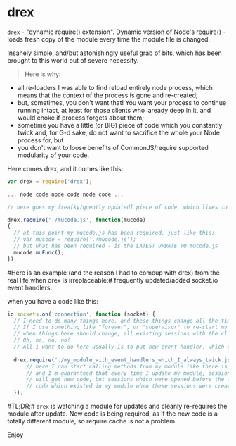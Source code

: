 drex
====

`drex` - "dynamic require() extension".
Dynamic version of Node's require() - loads fresh copy of the module every time the module file is changed.

Insanely simple, and/but astonishingly useful grab of bits, which has been brought to this world out of severe necessity.
>Here is why:
- all re-loaders I was able to find reload entirely node process, which means that the context of the process is gone and re-created;
- but, sometimes, you don't want that! You want your process to continue running intact, at least for those clients who laready deep in it, and would choke if process forgets about them;
- sometime you have a little (or BIG) piece of code which you constantly twick and, for G-d sake, do not want to sacrifice the whole your Node process for, but
- you don't want to loose benefits of CommonJS/require supported modularity of your code.

Here comes drex, and it comes like this:

```javascript
var drex = require('drex');

... node code node code node code ...

// here goes my frea[ky/quently updated] piece of code, which lives in a js file called mucode.js:

drex.require('./mucode.js', function(mucode)
{
  // at this point my mucode.js has been required, just like this: 
  // var mucode = require('./mucode.js');
  // but what has been required - is the LATEST UPDATE TO mucode.js
  mucode.muFunc();  
});
```

#Here is an example (and the reason I had to comeup with drex) from the real life when drex is irreplaceable:#
frequently updated/added socket.io event handlers:

when you have a code like this:

```javascript
io.sockets.on('connection', function (socket) {
  // I need to do many things here, and these things change all the time!
  // If I use something like "forever", or "supervisor" to re-start my Node process every time 
  // when things here should change, all existing sessions with the clients will be killed!
  // Oh, no, no, no!
  // All I want to do here usually is to put new event handler, which existing sessions do not even know about!
  
  drex.require('./my_module_with_event_handlers_which_I_always_twick.js', function(mymod) {
      // here I can start calling methods from my module like there is no tomorrow!
      // and I'm guaranteed that every time I update my module, sessions which will come after the update
      // will get new code, but sessions which were opened before the update will still be working with the
      // code which existed in my module when these sessions were created. That's fair!
  });
```

#TL;DR;#
`drex` is watching a module for updates and cleanly re-requires the module after update.
New code is being required, as if the new code is a totally different module, so require.cache is not a problem.

Enjoy
  


